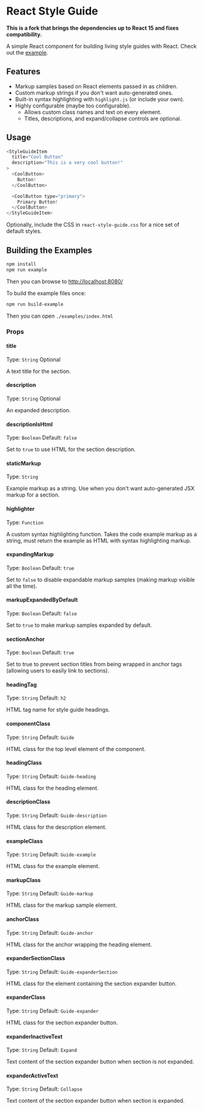 # React Style Guide

**This is a fork that brings the dependencies up to React 15 and fixes compatibility.**

A simple React component for building living style guides with React. Check out the [example](http://www.alexlande.com/react-style-guide/).

## Features

- Markup samples based on React elements passed in as children.
- Custom markup strings if you don't want auto-generated ones.
- Built-in syntax highlighting with `highlight.js` (or include your own).
- Highly configurable (maybe too configurable).
  - Allows custom class names and text on every element.
  - Titles, descriptions, and expand/collapse controls are optional.  

## Usage

```js
<StyleGuideItem
  title="Cool Button"
  description="This is a very cool button!"
>
  <CoolButton>
    Button!
  </CoolButton>

  <CoolButton type="primary">
    Primary Button!
  </CoolButton>
</StyleGuideItem>
```

Optionally, include the CSS in `react-style-guide.css` for a nice set of default styles.

## Building the Examples

```bash
npm install
npm run example
```

Then you can browse to [http://localhost:8080/](http://localhost:8080/)

To build the example files once:

```bash
npm run build-example
```

Then you can open `./examples/index.html`

### Props

#### title

Type: `String` Optional

A text title for the section.

#### description

Type: `String` Optional

An expanded description.

#### descriptionIsHtml

Type: `Boolean` Default: `false`

Set to `true` to use HTML for the section description.

#### staticMarkup

Type: `String`

Example markup as a string. Use when you don't want auto-generated JSX markup for a section.

#### highlighter

Type: `Function`

A custom syntax highlighting function. Takes the code example markup as a string, must return the example as HTML with syntax highlighting markup.

#### expandingMarkup

Type: `Boolean` Default: `true`

Set to `false` to disable expandable markup samples (making markup visible all the time).

#### markupExpandedByDefault

Type: `Boolean` Default: `false`

Set to `true` to make markup samples expanded by default.

#### sectionAnchor

Type: `Boolean` Default: `true`

Set to true to prevent section titles from being wrapped in anchor tags (allowing users to easily link to sections).

#### headingTag

Type: `String` Default: `h2`

HTML tag name for style guide headings.

#### componentClass

Type: `String` Default: `Guide`

HTML class for the top level element of the component.

#### headingClass

Type: `String` Default: `Guide-heading`

HTML class for the heading element.

#### descriptionClass

Type: `String` Default: `Guide-description`

HTML class for the description element.

#### exampleClass

Type: `String` Default: `Guide-example`

HTML class for the example element.

#### markupClass

Type: `String` Default: `Guide-markup`

HTML class for the markup sample element.

#### anchorClass

Type: `String` Default: `Guide-anchor`

HTML class for the anchor wrapping the heading element.

#### expanderSectionClass

Type: `String` Default: `Guide-expanderSection`

HTML class for the element containing the section expander button.

#### expanderClass

Type: `String` Default: `Guide-expander`

HTML class for the section expander button.

#### expanderInactiveText

Type: `String` Default: `Expand`

Text content of the section expander button when section is not expanded.

#### expanderActiveText

Type: `String` Default: `Collapse`

Text content of the section expander button when section is expanded.
